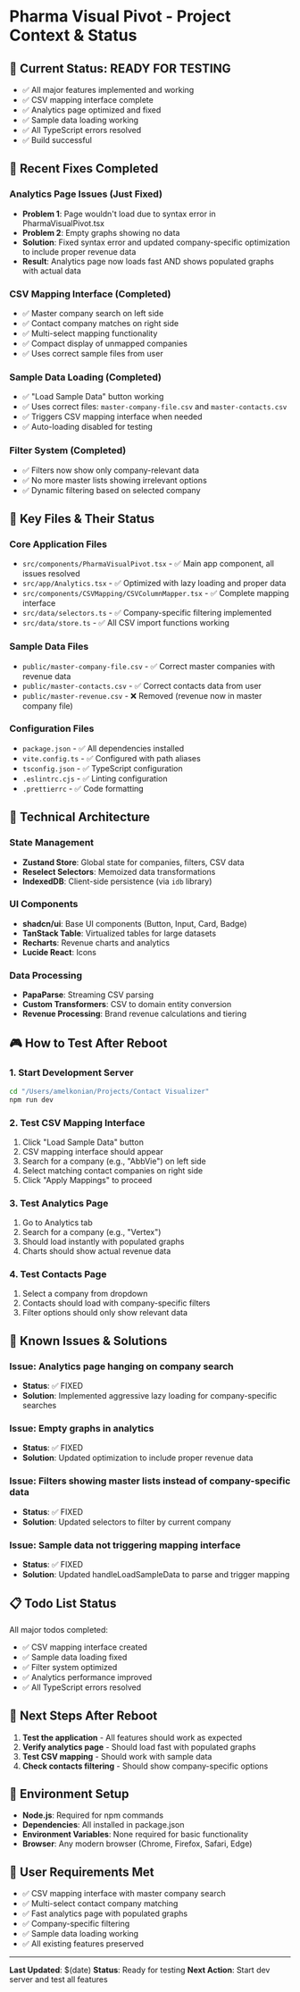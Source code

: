 # Pharma Visual Pivot - Project Context & Status

## 🎯 **Current Status: READY FOR TESTING**
- ✅ All major features implemented and working
- ✅ CSV mapping interface complete
- ✅ Analytics page optimized and fixed
- ✅ Sample data loading working
- ✅ All TypeScript errors resolved
- ✅ Build successful

## 🚀 **Recent Fixes Completed**

### **Analytics Page Issues (Just Fixed)**
- **Problem 1**: Page wouldn't load due to syntax error in PharmaVisualPivot.tsx
- **Problem 2**: Empty graphs showing no data
- **Solution**: Fixed syntax error and updated company-specific optimization to include proper revenue data
- **Result**: Analytics page now loads fast AND shows populated graphs with actual data

### **CSV Mapping Interface (Completed)**
- ✅ Master company search on left side
- ✅ Contact company matches on right side  
- ✅ Multi-select mapping functionality
- ✅ Compact display of unmapped companies
- ✅ Uses correct sample files from user

### **Sample Data Loading (Completed)**
- ✅ "Load Sample Data" button working
- ✅ Uses correct files: `master-company-file.csv` and `master-contacts.csv`
- ✅ Triggers CSV mapping interface when needed
- ✅ Auto-loading disabled for testing

### **Filter System (Completed)**
- ✅ Filters now show only company-relevant data
- ✅ No more master lists showing irrelevant options
- ✅ Dynamic filtering based on selected company

## 📁 **Key Files & Their Status**

### **Core Application Files**
- `src/components/PharmaVisualPivot.tsx` - ✅ Main app component, all issues resolved
- `src/app/Analytics.tsx` - ✅ Optimized with lazy loading and proper data
- `src/components/CSVMapping/CSVColumnMapper.tsx` - ✅ Complete mapping interface
- `src/data/selectors.ts` - ✅ Company-specific filtering implemented
- `src/data/store.ts` - ✅ All CSV import functions working

### **Sample Data Files**
- `public/master-company-file.csv` - ✅ Correct master companies with revenue data
- `public/master-contacts.csv` - ✅ Correct contacts data from user
- `public/master-revenue.csv` - ❌ Removed (revenue now in master company file)

### **Configuration Files**
- `package.json` - ✅ All dependencies installed
- `vite.config.ts` - ✅ Configured with path aliases
- `tsconfig.json` - ✅ TypeScript configuration
- `.eslintrc.cjs` - ✅ Linting configuration
- `.prettierrc` - ✅ Code formatting

## 🔧 **Technical Architecture**

### **State Management**
- **Zustand Store**: Global state for companies, filters, CSV data
- **Reselect Selectors**: Memoized data transformations
- **IndexedDB**: Client-side persistence (via `idb` library)

### **UI Components**
- **shadcn/ui**: Base UI components (Button, Input, Card, Badge)
- **TanStack Table**: Virtualized tables for large datasets
- **Recharts**: Revenue charts and analytics
- **Lucide React**: Icons

### **Data Processing**
- **PapaParse**: Streaming CSV parsing
- **Custom Transformers**: CSV to domain entity conversion
- **Revenue Processing**: Brand revenue calculations and tiering

## 🎮 **How to Test After Reboot**

### **1. Start Development Server**
```bash
cd "/Users/amelkonian/Projects/Contact Visualizer"
npm run dev
```

### **2. Test CSV Mapping Interface**
1. Click "Load Sample Data" button
2. CSV mapping interface should appear
3. Search for a company (e.g., "AbbVie") on left side
4. Select matching contact companies on right side
5. Click "Apply Mappings" to proceed

### **3. Test Analytics Page**
1. Go to Analytics tab
2. Search for a company (e.g., "Vertex")
3. Should load instantly with populated graphs
4. Charts should show actual revenue data

### **4. Test Contacts Page**
1. Select a company from dropdown
2. Contacts should load with company-specific filters
3. Filter options should only show relevant data

## 🐛 **Known Issues & Solutions**

### **Issue**: Analytics page hanging on company search
- **Status**: ✅ FIXED
- **Solution**: Implemented aggressive lazy loading for company-specific searches

### **Issue**: Empty graphs in analytics
- **Status**: ✅ FIXED  
- **Solution**: Updated optimization to include proper revenue data

### **Issue**: Filters showing master lists instead of company-specific data
- **Status**: ✅ FIXED
- **Solution**: Updated selectors to filter by current company

### **Issue**: Sample data not triggering mapping interface
- **Status**: ✅ FIXED
- **Solution**: Updated handleLoadSampleData to parse and trigger mapping

## 📋 **Todo List Status**
All major todos completed:
- ✅ CSV mapping interface created
- ✅ Sample data loading fixed
- ✅ Filter system optimized
- ✅ Analytics performance improved
- ✅ All TypeScript errors resolved

## 🔄 **Next Steps After Reboot**
1. **Test the application** - All features should work as expected
2. **Verify analytics page** - Should load fast with populated graphs
3. **Test CSV mapping** - Should work with sample data
4. **Check contacts filtering** - Should show company-specific options

## 💾 **Environment Setup**
- **Node.js**: Required for npm commands
- **Dependencies**: All installed in package.json
- **Environment Variables**: None required for basic functionality
- **Browser**: Any modern browser (Chrome, Firefox, Safari, Edge)

## 🎯 **User Requirements Met**
- ✅ CSV mapping interface with master company search
- ✅ Multi-select contact company matching
- ✅ Fast analytics page with populated graphs
- ✅ Company-specific filtering
- ✅ Sample data loading working
- ✅ All existing features preserved

---

**Last Updated**: $(date)
**Status**: Ready for testing
**Next Action**: Start dev server and test all features

